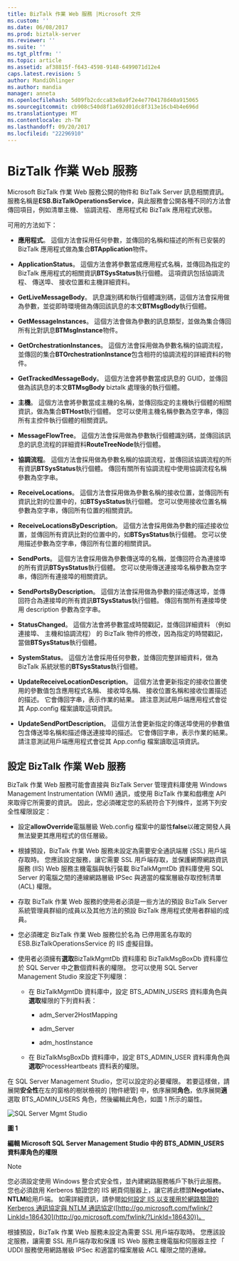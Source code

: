 ```yaml
---
title: BizTalk 作業 Web 服務 |Microsoft 文件
ms.custom: ''
ms.date: 06/08/2017
ms.prod: biztalk-server
ms.reviewer: ''
ms.suite: ''
ms.tgt_pltfrm: ''
ms.topic: article
ms.assetid: af38815f-f643-4598-9148-6499071d12e4
caps.latest.revision: 5
author: MandiOhlinger
ms.author: mandia
manager: anneta
ms.openlocfilehash: 5d09fb2cdcca83e8a9f2e4e7704178d40a915065
ms.sourcegitcommit: cb908c540d8f1a692d01dc8f313e16cb4b4e696d
ms.translationtype: MT
ms.contentlocale: zh-TW
ms.lasthandoff: 09/20/2017
ms.locfileid: "22296910"
---
```

# <a name="the-biztalk-operations-web-service"></a>BizTalk 作業 Web 服務
Microsoft BizTalk 作業 Web 服務公開的物件和 BizTalk Server 訊息相關資訊。 服務名稱是**ESB.BizTalkOperationsService**，與此服務會公開各種不同的方法會傳回項目，例如清單主機、 協調流程、 應用程式和 BizTalk 應用程式狀態。  
  
 可用的方法如下：  
  
-   **應用程式**。 這個方法會採用任何參數，並傳回的名稱和描述的所有已安裝的 BizTalk 應用程式做為集合**BTApplication**物件。  
  
-   **ApplicationStatus**。 這個方法會將參數當成應用程式名稱，並傳回為指定的 BizTalk 應用程式的相關資訊**BTSysStatus**執行個體。 這項資訊包括協調流程、 傳送埠、 接收位置和主機詳細資料。  
  
-   **GetLiveMessageBody**。 訊息識別碼和執行個體識別碼，這個方法會採用做為參數，並從即時環境做為傳回該訊息的本文**BTMsgBody**執行個體。  
  
-   **GetMessageInstances**。 這個方法會做為參數的訊息類型，並做為集合傳回所有比對訊息**BTMsgInstance**物件。  
  
-   **GetOrchestrationInstances**。 這個方法會採用做為參數名稱的協調流程，並傳回的集合**BTOrchestrationInstance**包含相符的協調流程的詳細資料的物件。  
  
-   **GetTrackedMessageBody**。 這個方法會將參數當成訊息的 GUID，並傳回做為該訊息的本文**BTMsgBody** biztalk 處理後的執行個體。  
  
-   **主機**。 這個方法會將參數當成主機的名稱，並傳回指定的主機執行個體的相關資訊，做為集合**BTHost**執行個體。 您可以使用主機名稱參數為空字串，傳回所有主控件執行個體的相關資訊。  
  
-   **MessageFlowTree**。 這個方法會採用做為參數執行個體識別碼，並傳回該訊息的訊息流程的詳細資料**RouteTreeNode**執行個體。  
  
-   **協調流程**。 這個方法會採用做為參數名稱的協調流程，並傳回該協調流程的所有資訊**BTSysStatus**執行個體。 傳回有關所有協調流程中使用協調流程名稱參數為空字串。  
  
-   **ReceiveLocations**。 這個方法會採用做為參數名稱的接收位置，並傳回所有資訊比對的位置中的，如**BTSysStatus**執行個體。 您可以使用接收位置名稱參數為空字串，傳回所有位置的相關資訊。  
  
-   **ReceiveLocationsByDescription**。 這個方法會採用做為參數的描述接收位置，並傳回所有資訊比對的位置中的，如**BTSysStatus**執行個體。 您可以使用描述參數為空字串，傳回所有位置的相關資訊。  
  
-   **SendPorts**。 這個方法會採用做為參數傳送埠的名稱，並傳回符合為連接埠的所有資訊**BTSysStatus**執行個體。 您可以使用傳送連接埠名稱參數為空字串，傳回所有連接埠的相關資訊。  
  
-   **SendPortsByDescription**。 這個方法會採用做為參數的描述傳送埠，並傳回符合為連接埠的所有資訊**BTSysStatus**執行個體。 傳回有關所有連接埠使用 description 參數為空字串。  
  
-   **StatusChanged**。 這個方法會將參數當成時間戳記，並傳回詳細資料 （例如連接埠、 主機和協調流程） 的 BizTalk 物件的修改，因為指定的時間戳記，當做**BTSysStatus**執行個體。  
  
-   **SystemStatus**。 這個方法會採用任何參數，並傳回完整詳細資料，做為 BizTalk 系統狀態的**BTSysStatus**執行個體。  
  
-   **UpdateReceiveLocationDescription**。 這個方法會更新指定的接收位置使用的參數值包含應用程式名稱、 接收埠名稱、 接收位置名稱和接收位置描述的描述。 它會傳回字串，表示作業的結果。 請注意測試用戶端應用程式會從其 App.config 檔案讀取這項資訊。  
  
-   **UpdateSendPortDescription**。 這個方法會更新指定的傳送埠使用的參數值包含傳送埠名稱和描述傳送連接埠的描述。 它會傳回字串，表示作業的結果。 請注意測試用戶端應用程式會從其 App.config 檔案讀取這項資訊。  
  
## <a name="configuring-the-biztalk-operations-web-service"></a>設定 BizTalk 作業 Web 服務  
 BizTalk 作業 Web 服務可能會直接與 BizTalk Server 管理資料庫使用 Windows Management Instrumentation (WMI) 通訊，或使用 BizTalk 作業和戲嚽庢 API 來取得它所需要的資訊。 因此，您必須確定您的系統符合下列條件，並將下列安全性權限設定：  
  
-   設定**allowOverride**電腦層級 Web.config 檔案中的屬性**false**以確定開發人員無法變更其應用程式的信任層級。  
  
-   根據預設，BizTalk 作業 Web 服務未設定為需要安全通訊端層 (SSL) 用戶端存取時。 您應該設定服務，讓它需要 SSL 用戶端存取，並保護網際網路資訊服務 (IIS) Web 服務主機電腦與執行裝載 BizTalkMgmtDb 資料庫使用 SQL Server 的電腦之間的連線網路層級 IPSec 與適當的檔案層級存取控制清單 (ACL) 權限。  
  
-   存取 BizTalk 作業 Web 服務的使用者必須是一些方法的預設 BizTalk Server 系統管理員群組的成員以及其他方法的預設 BizTalk 應用程式使用者群組的成員。  
  
-   您必須確定 BizTalk 作業 Web 服務位於名為 已停用匿名存取的 ESB.BizTalkOperationsService 的 IIS 虛擬目錄。  
  
-   使用者必須擁有**選取**BizTalkMgmtDb 資料庫和 BizTalkMsgBoxDb 資料庫位於 SQL Server 中之數個資料表的權限。 您可以使用 SQL Server Management Studio 來設定下列權限：  
  
    -   在 BizTalkMgmtDb 資料庫中，設定 BTS_ADMIN_USERS 資料庫角色與**選取**權限的下列資料表：  
  
        -   adm_Server2HostMapping  
  
        -   adm_Server  
  
        -   adm_hostInstance  
  
    -   在 BizTalkMsgBoxDb 資料庫中，設定 BTS_ADMIN_USER 資料庫角色與**選取**ProcessHeartbeats 資料表的權限。  
  
 在 SQL Server Management Studio，您可以設定的必要權限。 若要這樣做，請展開**安全性**在左的窗格的樹狀檢視的 [物件總管] 中，依序展開**角色**，依序展開**適**選取 BTS_ADMIN_USERS 角色，然後編輯此角色，如圖 1 所示的屬性。  
  
 ![SQL Server Mgmt Studio](../esb-toolkit/media/ch4-sqlservermgmtstudio.gif "第 4 章第 SQLServerMgmtStudio")  
  
 **圖 1**  
  
 **編輯 Microsoft SQL Server Management Studio 中的 BTS_ADMIN_USERS 資料庫角色的權限**  
  
> [!NOTE]
>  您必須設定使用 Windows 整合式安全性，並內建網路服務帳戶下執行此服務。 您也必須啟用 Kerberos 驗證您的 IIS 網頁伺服器上，讓它將此標頭**Negotiate、 NTLM**給用戶端。 如需詳細資訊，請參閱[如何設定 IIS 以支援用於網路驗證的 Kerberos 通訊協定與 NTLM 通訊協定](http://go.microsoft.com/fwlink/?LinkId=186430)([http://go.microsoft.com/fwlink/?LinkId=186430](http://go.microsoft.com/fwlink/?LinkId=186430))。  
>   
>  根據預設，BizTalk 作業 Web 服務未設定為需要 SSL 用戶端存取時。 您應該設定服務，讓需要 SSL 用戶端存取和保護 IIS Web 服務主機電腦和伺服器主控 「 UDDI 服務使用網路層級 IPSec 和適當的檔案層級 ACL 權限之間的連線。